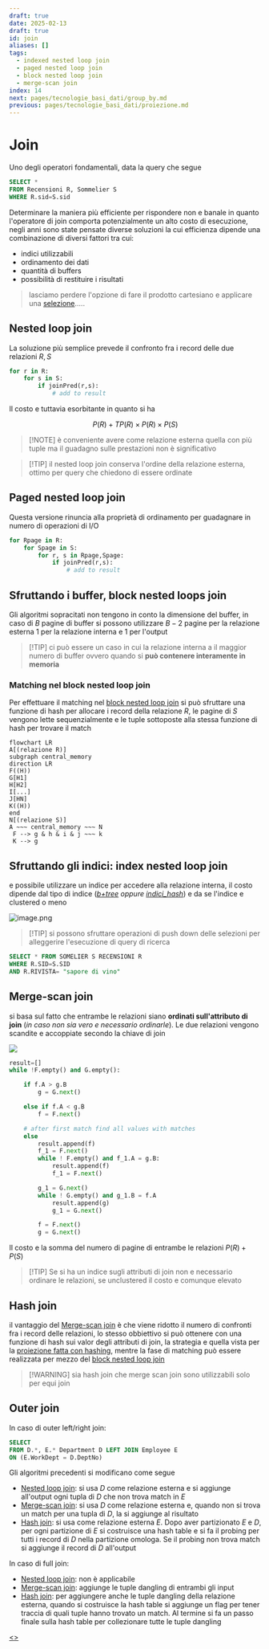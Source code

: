 ```yaml
---
draft: true
date: 2025-02-13
draft: true
id: join
aliases: []
tags:
  - indexed nested loop join
  - paged nested loop join
  - block nested loop join
  - merge-scan join
index: 14
next: pages/tecnologie_basi_dati/group_by.md
previous: pages/tecnologie_basi_dati/proiezione.md
---
```


# Join

Uno degli operatori fondamentali, data la query che segue

```sql
SELECT *
FROM Recensioni R, Sommelier S
WHERE R.sid=S.sid
```

Determinare la maniera più efficiente per rispondere non e banale in quanto l'operatore di join comporta potenzialmente un alto costo di esecuzione, negli anni sono state pensate diverse soluzioni la cui efficienza dipende una combinazione di diversi fattori tra cui:

- indici utilizzabili
- ordinamento dei dati
- quantità di buffers
- possibilità di restituire i risultati
> lasciamo perdere l'opzione di fare il prodotto cartesiano e applicare una [selezione](pages/tecnologie_basi_dati/selezione.md).....

## Nested loop join

La soluzione più semplice prevede il confronto fra i record delle due relazioni $R,S$

```python
for r in R:
	for s in S:
		if joinPred(r,s):
			# add to result
```

Il costo e tuttavia esorbitante in quanto si ha

$$
P(R) + TP(R)\times P(R)\times P(S)
$$

>[!NOTE] è conveniente avere come relazione esterna quella con più tuple ma il guadagno sulle prestazioni non è significativo

>[!TIP] il nested loop join conserva l'ordine della relazione esterna, ottimo per query che chiedono di essere ordinate

## Paged nested loop join

Questa versione rinuncia alla proprietà di ordinamento per guadagnare in numero di operazioni di I/O

```python
for Rpage in R:
	for Spage in S:
		for r, s in Rpage,Spage:
			if joinPred(r,s):
				# add to result
```

## Sfruttando i buffer, block nested loops join

Gli algoritmi sopracitati non tengono in conto la dimensione del buffer, in caso di $B$ pagine di buffer si possono utilizzare $B-2$ pagine per la relazione esterna $1$ per la relazione interna e $1$ per l'output

>[!TIP] ci può essere un caso in cui la relazione interna a il maggior numero di buffer ovvero quando si **può contenere interamente in memoria**

### Matching nel block nested loop join

Per effettuare il matching nel [block nested loop join](#Sfruttando%20i%20buffer,%20Block%20nested%20loops%20join) si può sfruttare una funzione di hash per allocare i record della relazione $R$, le pagine di $S$ vengono lette sequenzialmente e le tuple sottoposte alla stessa  funzione di hash per trovare il match

```mermaid
flowchart LR
A[(relazione R)]
subgraph central_memory
direction LR
F((H))
G[H1]
H[H2]
I[...]
J[HN]
K((H))
end
N[(relazione S)]
A ~~~ central_memory ~~~ N
 F --> g & h & i & j ~~~ k
 K --> g
```

## Sfruttando gli indici: index nested loop join

e possibile utilizzare un indice per accedere alla relazione interna, il costo dipende dal tipo di indice (*[b+tree](pages/tecnologie_basi_dati/b+tree.md) oppure [indici_hash](pages/tecnologie_basi_dati/indici_hash.md)*) e da se l'indice e clustered o meno


![image.png](assets/image_1681899225713_0.png)

>[!TIP]  si possono sfruttare operazioni di push down delle selezioni per alleggerire l'esecuzione di query di ricerca
```sql
SELECT * FROM SOMELIER S RECENSIONI R
WHERE R.SID=S.SID
AND R.RIVISTA= "sapore di vino"
```

## Merge-scan join

si basa sul fatto che entrambe le relazioni siano **ordinati sull'attributo di join** (*in caso non sia vero e necessario ordinarle*). Le due relazioni vengono scandite e accoppiate secondo la chiave di join

![](assets/tecnologie_basi_dati/Pasted%20image%2020250213151824.png)

```python
result=[]
while !F.empty() and G.empty():

    if f.A > g.B
        g = G.next()

    else if f.A < g.B
        f = F.next()

	# after first match find all values with matches
    else
		result.append(f)
		f_1 = F.next()
        while ! F.empty() and f_1.A = g.B:
			result.append(f)
			f_1 = F.next()

        g_1 = G.next()
        while ! G.empty() and g_1.B = f.A
			result.append(g)
	        g_1 = G.next()

        f = F.next()
        g = G.next()
```

Il costo  e la somma del numero di pagine di entrambe le relazioni $P(R)+P(S)$

>[!TIP] Se si ha un indice sugli attributi di join non e necessario ordinare le relazioni, se unclustered il costo e comunque elevato

## Hash join

il vantaggio del [Merge-scan join](#Merge-scan%20join) è che viene ridotto il numero di confronti fra i record delle relazioni, lo stesso obbiettivo si può ottenere con una funzione di hash sui valor degli attributi di join, la strategia e quella vista per la [proiezione fatta con hashing](pages/tecnologie_basi_dati/proiezione.md#proiettare%20usando%20hashing), mentre la fase di matching può essere realizzata per mezzo del [block nested loop join](#matching%20nel%20block%20nested%20loop%20join)

>[!WARNING] sia hash join che merge scan join sono utilizzabili solo per equi join

## Outer join

In caso di outer left/right join:

```sql
SELECT
FROM D.*, E.* Department D LEFT JOIN Employee E
ON (E.WorkDept = D.DeptNo)
```

Gli algoritmi precedenti si modificano come segue

- [Nested loop join](#Nested%20loop%20join): si usa $D$ come relazione esterna e si aggiunge all'output ogni tupla di $D$ che non trova match in $E$
- [Merge-scan join](#Merge-scan%20join): si usa $D$ come relazione esterna e, quando non si trova un match per una tupla di $D$, la si aggiunge al risultato
- [Hash join](#Hash%20join): si usa come relazione esterna $E$. Dopo aver partizionato $E$ e $D$, per ogni partizione di $E$ si costruisce una hash table e si fa il probing per tutti i record di $D$ nella partizione omologa. Se il probing non trova match si aggiunge il record di $D$ all'output

In caso di full join:

- [Nested loop join](#Nested%20loop%20join): non è applicabile
- [Merge-scan join](#Merge-scan%20join): aggiunge le tuple dangling di entrambi gli input
- [Hash join](#Hash%20join): per aggiungere anche le tuple dangling della relazione esterna, quando si costruisce la hash table si aggiunge un flag per tener traccia di quali tuple hanno trovato un match. Al termine si fa un passo finale sulla hash table per collezionare tutte le tuple dangling

[<](pages/tecnologie_basi_dati/proiezione.md)[>](pages/tecnologie_basi_dati/group_by.md)
